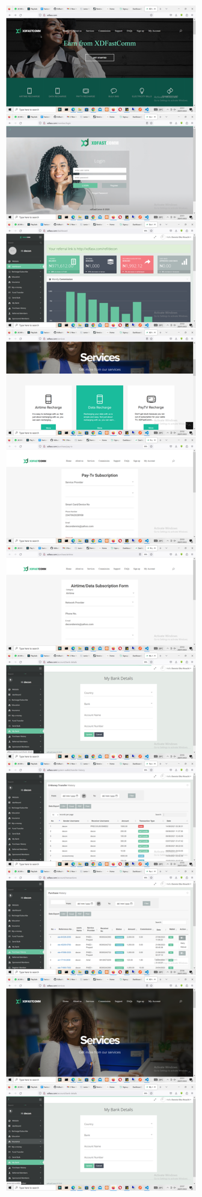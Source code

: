 <img src="XdfastAdminImages/XdfastAdmin1.png">
<img src="XdfastAdminImages/XdfastAdmin2.png">
<img src="XdfastAdminImages/XdfastAdmin3.png">
<img src="XdfastAdminImages/XdfastAdmin4.png">
<img src="XdfastAdminImages/XdfastAdmin5.png">
<img src="XdfastAdminImages/XdfastAdmin6.png">
<img src="XdfastAdminImages/XdfastAdmin7.png">
<img src="XdfastAdminImages/XdfastAdmin8.png">
<img src="XdfastAdminImages/XdfastAdmin9.png">
<img src="XdfastAdminImages/XdfastAdmin10.png">
<img src="XdfastAdminImages/XdfastAdmin11.png">
